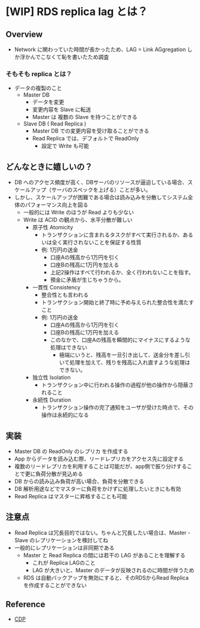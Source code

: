 # [WIP] RDS replica lag とは？

## Overview
- Network に関わっていた時間が長かったため、LAG = Link AGgregation しか浮かんでこなくて恥を書いたため調査

### そもそも replica とは？
- データの複製のこと
  - Master DB
    - データを変更
    - 変更内容を Slave に転送
    - Master は 複数の Slave を持つことができる
  - Slave DB ( Read Replica )
    - Master DB での変更内容を受け取ることができる
    - Read Replica では、デフォルトで ReadOnly
      - 設定で Write も可能

## どんなときに嬉しいの？
  - DB へのアクセス頻度が高く、DBサーバのリソースが逼迫している場合、スケールアップ（サーバのスペックを上げる）ことが多い。
  - しかし、スケールアップが困難である場合は読み込みを分散してシステム全体のパフォーマンス向上を図る
    - 一般的には Write のほうが Read よりも少ない
    - Write は ACID の観点から、水平分散が難しい
      - 原子性 Atomicity
        - トランザクションに含まれるタスクがすべて実行されるか、あるいは全く実行されないことを保証する性質
        - 例: 1万円の送金
          - 口座Aの残高から1万円を引く
          - 口座Bの残高に1万円を加える
          - 上記2操作はすべて行われるか、全く行われないことを指す。
          - 預金に矛盾が生じちゃうから。
      - 一貫性 Consistency
        - 整合性とも言われる
        - トランザクション開始と終了時に予め与えられた整合性を満たすこと
        - 例: 1万円の送金
          - 口座Aの残高から1万円を引く
          - 口座Bの残高に1万円を加える
          - このなかで、口座Aの残高を瞬間的にマイナスにするような処理はできない
            - 極端にいうと、残高を一旦引き出して、送金分を差し引いて処理を加えて、残りを残高に入れ直すような処理はできない。
      - 独立性 Isolation
        - トランザクション中に行われる操作の過程が他の操作から隠蔽されること
      - 永続性 Duration
        - トランザクション操作の完了通知をユーザが受けた時点で、その操作は永続的になる

## 実装
- Master DB の ReadOnly のレプリカ を作成する
- App からデータを読み込む際、リードレプリカをアクセス先に設定する
- 複数のリードレプリカを利用することは可能だが、app側で振り分けすることで更に負荷分散が見込める
- DB からの読み込み負荷が高い場合、負荷を分散できる
- DB 解析用途などでマスターに負荷をかけずに処理したいときにも有効
- Read Replica はマスターに昇格することも可能

## 注意点
- Read Replica は冗長目的ではない。ちゃんと冗長したい場合は、Master - Slave のレプリケーションを検討してね
- 一般的にレプリケーションは非同期である
  - Master と Read Replica の間には若干の LAG があることを理解する
    - これが Replica LAGのこと
    - LAG が大きいと、Master のデータが反映されるのに時間が伴うため
  - RDS は自動バックアップを無効にすると、そのRDSからRead Replica を作成することができない

## Reference
- [CDP](http://aws.clouddesignpattern.org/index.php/CDP:Read_Replicaパターン)

